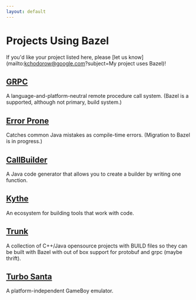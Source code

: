 ```yaml
---
layout: default
---
```


# Projects Using Bazel

If you'd like your project listed here, please
[let us know](mailto:kchodorow@google.com?subject=My project uses Bazel)!

## [GRPC](http://www.grpc.io)

A language-and-platform-neutral remote procedure call system. (Bazel is a
supported, although not primary, build system.)

## [Error Prone](https://github.com/google/error-prone)

Catches common Java mistakes as compile-time errors. (Migration to Bazel is
in progress.)

## [CallBuilder](https://github.com/google/CallBuilder)

A Java code generator that allows you to create a builder by writing one
function.

## [Kythe](https://github.com/google/kythe)

An ecosystem for building tools that work with code.

## [Trunk](https://github.com/mzhaom/trunk)

A collection of C++/Java opensource projects with BUILD files so they
can be built with Bazel with out of box support for protobuf and
grpc (maybe thrift).

## [Turbo Santa](https://github.com/turbo-santa/turbo-santa-common)

A platform-independent GameBoy emulator.
